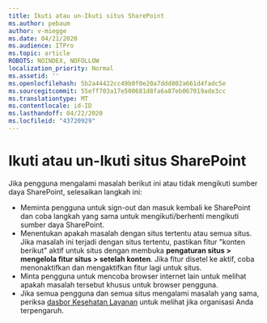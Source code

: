 ```yaml
---
title: Ikuti atau un-Ikuti situs SharePoint
ms.author: pebaum
author: v-miegge
ms.date: 04/21/2020
ms.audience: ITPro
ms.topic: article
ROBOTS: NOINDEX, NOFOLLOW
localization_priority: Normal
ms.assetid: ''
ms.openlocfilehash: 5b2a44422cc49b0f0e20a7ddd802a661d4fadc5e
ms.sourcegitcommit: 55eff703a17e500681d8fa6a87eb067019ade3cc
ms.translationtype: MT
ms.contentlocale: id-ID
ms.lasthandoff: 04/22/2020
ms.locfileid: "43720929"
---
```

# <a name="follow-or-un-follow-a-sharepoint-site"></a>Ikuti atau un-Ikuti situs SharePoint

Jika pengguna mengalami masalah berikut ini atau tidak mengikuti sumber daya SharePoint, selesaikan langkah ini:

* Meminta pengguna untuk sign-out dan masuk kembali ke SharePoint dan coba langkah yang sama untuk mengikuti/berhenti mengikuti sumber daya SharePoint.
* Menentukan apakah masalah dengan situs tertentu atau semua situs. Jika masalah ini terjadi dengan situs tertentu, pastikan fitur "konten berikut" aktif untuk situs dengan membuka **pengaturan situs > mengelola fitur situs > setelah konten**. Jika fitur disetel ke aktif, coba menonaktifkan dan mengaktifkan fitur lagi untuk situs.
* Minta pengguna untuk mencoba browser internet lain untuk melihat apakah masalah tersebut khusus untuk browser pengguna.
* Jika semua pengguna dan semua situs mengalami masalah yang sama, periksa [dasbor Kesehatan Layanan](https://admin.microsoft.com/AdminPortal/Home#/servicehealth) untuk melihat jika organisasi Anda terpengaruh.
